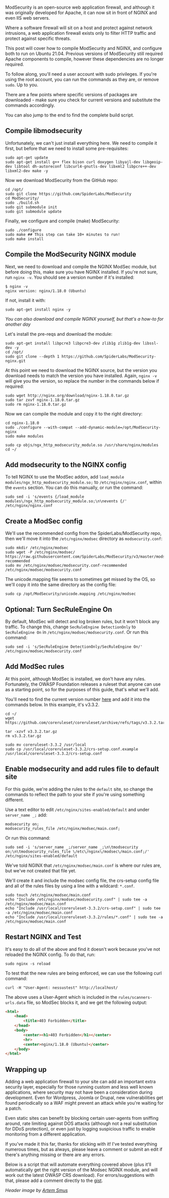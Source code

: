 <!--- META
title=How to compile NGINX and ModSecurity on Ubuntu server 21.04
publish_date=20210712
description=ModSecurity is a powerful Web Application Firewall, but requires compiling to run with NGINX. Here's how to get it running on Ubuntu 21.04.
author=techbitsio
tags=security, nginx
header_image=red-backlit-keyboard.jpg
comments=9
-->

ModSecurity is an open-source web application firewall, and although it was originally developed for Apache, it can now sit in front of NGINX and even IIS web servers.

Where a software firewall will sit on a host and protect against network intrusions, a web application firewall exists only to filter HTTP traffic and protect against specific threats.

This post will cover how to compile ModSecurity and NGINX, and configure both to run on Ubuntu 21.04. Previous versions of ModSecurity still required Apache components to compile, however these dependencies are no longer required.

To follow along, you'll need a user account with sudo privileges. If you're using the root account, you can run the commands as they are, or remove `sudo`. Up to you.

There are a few points where specific versions of packages are downloaded - make sure you check for current versions and substitute the commands accordingly.

You can also jump to the end to find the complete build script.

## Compile libmodsecurity
Unfortunately, we can't just install everything here. We need to compile it first, but before that we need to install some pre-requisites:

```shell
sudo apt-get update
sudo apt-get install g++ flex bison curl doxygen libyajl-dev libgeoip-dev libtool dh-autoreconf libcurl4-gnutls-dev libxml2 libpcre++-dev libxml2-dev make -y
```

Now we download ModSecurity from the GitHub repo:

```shell
cd /opt/
sudo git clone https://github.com/SpiderLabs/ModSecurity
cd ModSecurity/
sudo ./build.sh
sudo git submodule init
sudo git submodule update
```

Finally, we configure and compile (make) ModSecurity:

```shell
sudo ./configure
sudo make ## This step can take 10+ minutes to run!
sudo make install 
```

## Compile the ModSecurity NGINX module
Next, we need to download and compile the NGINX ModSec module, but before doing this, make sure you have NGINX installed. If you're not sure, run `nginx -v`. You should see a version number if it's installed:

```shell
$ nginx -v
nginx version: nginx/1.18.0 (Ubuntu)
```

If not, install it with:

```shell
sudo apt-get install nginx -y
```

*You can also download and compile NGINX yourself, but that's a how-to for another day*

Let's install the pre-reqs and download the module:

```shell
sudo apt-get install libpcre3 libpcre3-dev zlib1g zlib1g-dev libssl-dev -y
cd /opt/
sudo git clone --depth 1 https://github.com/SpiderLabs/ModSecurity-nginx.git
```

At this point we need to download the NGINX source, but the version you download needs to match the version you have installed. Again, `nginx -v` will give you the version, so replace the number in the commands below if required:

```shell
sudo wget http://nginx.org/download/nginx-1.18.0.tar.gz
sudo tar zxvf nginx-1.18.0.tar.gz
sudo rm nginx-1.18.0.tar.gz
```

Now we can compile the module and copy it to the right directory:

```shell
cd nginx-1.18.0
sudo ./configure --with-compat --add-dynamic-module=/opt/ModSecurity-nginx
sudo make modules

sudo cp objs/ngx_http_modsecurity_module.so /usr/share/nginx/modules
cd ~/
```

## Add modsecurity to the NGINX config
To tell NGINX to use the ModSec addon, add `load_module modules/ngx_http_modsecurity_module.so;` to `/etc/nginx/nginx.conf`, within the `events` section. You can do this manually, or run the command:

```shell
sudo sed -i 's/events {/load_module modules\/ngx_http_modsecurity_module.so;\n\nevents {/' /etc/nginx/nginx.conf
```

## Create a ModSec config
We'll use the recommended config from the SpiderLabs/ModSecurity repo, then we'll move it into the `/etc/nginx/modsec` directory as `modsecurity.conf`:

```shell
sudo mkdir /etc/nginx/modsec
sudo wget -P /etc/nginx/modsec/ https://raw.githubusercontent.com/SpiderLabs/ModSecurity/v3/master/modsecurity.conf-recommended
sudo mv /etc/nginx/modsec/modsecurity.conf-recommended /etc/nginx/modsec/modsecurity.conf
```

The unicode.mapping file seems to sometimes get missed by the OS, so we'll copy it into the same directory as the config file:

```shell
sudo cp /opt/ModSecurity/unicode.mapping /etc/nginx/modsec
```

## Optional: Turn SecRuleEngine On
By default, ModSec will detect and log broken rules, but it won't block any traffic. To change this, change `SecRuleEngine DetectionOnly` to `SecRuleEngine On` in `/etc/nginx/modsec/modsecurity.conf`. Or run this command:

```shell
sudo sed -i 's/SecRuleEngine DetectionOnly/SecRuleEngine On/' /etc/nginx/modsec/modsecurity.conf
```

## Add ModSec rules
At this point, although ModSec is installed, we don't have any rules. Fortunately, the OWASP Foundation releases a ruleset that anyone can use as a starting point, so for the purposes of this guide, that's what we'll add.

You'll need to find the current version number [here](https://github.com/coreruleset/coreruleset/releases/latest) and add it into the commands below. In this example, it's v3.3.2.

```shell
cd ~/
wget https://github.com/coreruleset/coreruleset/archive/refs/tags/v3.3.2.tar.gz

tar -xzvf v3.3.2.tar.gz
rm v3.3.2.tar.gz

sudo mv coreruleset-3.3.2 /usr/local
sudo cp /usr/local/coreruleset-3.3.2/crs-setup.conf.example /usr/local/coreruleset-3.3.2/crs-setup.conf
```

## Enable modsecurity and add rules file to default site
For this guide, we're adding the rules to the `default` site, so change the commands to reflect the path to your site if you're using something different.

Use a text editor to edit `/etc/nginx/sites-enabled/default` and under `server_name _;` add:

```shell
modsecurity on;
modsecurity_rules_file /etc/nginx/modsec/main.conf;
```

Or run this command:

```shell
sudo sed -i 's/server_name _;/server_name _;\n\tmodsecurity on;\n\tmodsecurity_rules_file \/etc\/nginx\/modsec\/main.conf;/' /etc/nginx/sites-enabled/default
```

We've told NGINX that `/etc/nginx/modsec/main.conf` is where our rules are, but we've not created that file yet.

We'll create it and include the modsec config file, the crs-setup config file and all of the rules files by using a line with a wildcard: `*.conf`.

```shell
sudo touch /etc/nginx/modsec/main.conf
echo "Include /etc/nginx/modsec/modsecurity.conf" | sudo tee -a /etc/nginx/modsec/main.conf
echo "Include /usr/local/coreruleset-3.3.2/crs-setup.conf" | sudo tee -a /etc/nginx/modsec/main.conf
echo "Include /usr/local/coreruleset-3.3.2/rules/*.conf" | sudo tee -a /etc/nginx/modsec/main.conf
```

## Restart NGINX and Test

It's easy to do all of the above and find it doesn't work because you've not reloaded the NGINX config. To do that, run:

```shell
sudo nginx -s reload
```

To test that the new rules are being enforced, we can use the following curl command:

```shell
curl -H "User-Agent: nessustest" http://localhost/
```

The above uses a User-Agent which is included in the `rules/scanners-urls.data` file, so ModSec blocks it, and we get the following output:

```html
<html>
    <head>
        <title>403 Forbidden</title>
    </head>
    <body>
        <center><h1>403 Forbidden</h1></center>
        <hr>
        <center>nginx/1.18.0 (Ubuntu)</center>
    </body>
</html>
```

## Wrapping up

Adding a web application firewall to your site can add an important extra security layer, especially for those running custom and less well known applications, where security may not have been a consideration during development. Even for Wordpress, Joomla or Drupal, new vulnerabilities get found periodically so a WAF might prevent an attack while you're waiting for a patch.

Even static sites can benefit by blocking certain user-agents from sniffing around, rate limiting against DOS attacks (although not a real substitution for DDoS protection), or even just by logging suspicious traffic to enable monitoring from a different application.

If you've made it this far, thanks for sticking with it! I've tested everything numerous times, but as always, please leave a comment or submit an edit if there's anything missing or there are any errors.

Below is a script that will automate everything covered above (plus it'll automatically get the right version of the Modsec NGINX module, and will work out the latest OWASP CRS download). For errors/suggestions with that, please add a comment directly to the [gist](https://gist.github.com/techbitsio/a564f7b7951de7c5963d78f0ffd08f69).

<script src="https://gist.github.com/techbitsio/a564f7b7951de7c5963d78f0ffd08f69.js"></script>

*Header image by [Artem Smus](https://unsplash.com/photos/T6sqjmY094M)*